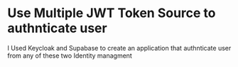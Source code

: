 # Use Multiple JWT Token Source to authnticate user
I Used Keycloak and Supabase to create an application that authnticate user from any of these two Identity managment
